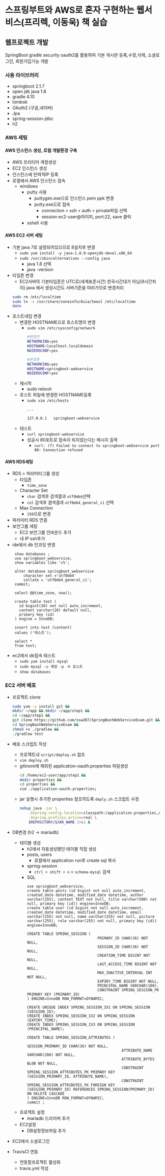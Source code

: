 # 스프링부트와 AWS로 혼자 구현하는 웹서비스(프리렉, 이동욱) 책 실습
## 웹프로젝트 개발
SpringBoot gradle security oauth2를 활용하여 기본 게시판 등록,수정,삭제, 소셜로그인, 회원가입기능 개발

### 사용 라이브러리
- springboot 2.1.7
- open jdk java 1.8
- gradle 4.10
- lombok
- OAuth2 (구글,네이버)
- Jpa
- spring-session-jdbc
- h2

### AWS 세팅
#### AWS 인스턴스 생성, 로컬 개발환경 구축
- AWS 프리티어 계정생성
- EC2 인스턴스 생성
- 인스턴스에 탄력적IP 등록
- 로컬에서 AWS 인스턴스 접속 
  - windows 
    - putty 사용
      - puttygen.exe으로 인스턴스 pem ppk 변경
      - putty.exe으로 접속
        - connection > ssh > auth > private파일 선택
        - session ec2-user@아이피, port:22, save 클릭
    - xshell 사용

#### AWS EC2 서버 세팅
- 기본 java 7로 설정되어있으므로 8설치후 변경 
  - `sudo yum install -y java-1.8.0-openjdk-devel.x86_64`
  - `sudo /usr/sbin/alternatives --config java` 
    - java 1.8 선택
    - java -version 
- 타임존 변경
  - EC2서버의 기본타임존은 UTC로(세계표준시간) 한국시간대가 아님(9시간차이) java 에서 생성시간도 서버기준을 따라가므로 변경처리
  ```bash
  sudo rm /etc/localtime
  sudo ln -s /usr/share/zoneinfo/Asia/Seoul /etc/localtime
  date
  ```
- 호스트네임 변경
  - 변경한 HOSTNAME으로 호스트명이 변경
    - `sudo vim /etc/sysconfig/network`
      ```bash
      #변경전
      NETWORKING=yes
      HOSTNAME=localhost.localdomain
      NOZEROCONF=yes
      ```
      ```bash
      #변경후
      NETWORKING=yes
      HOSTNAME=springboot-webservice
      NOZEROCONF=yes
      ```
  - 재시작
      - sudo reboot
  - 호스트 파일에 변경한 HOSTNAME등록
    - `sudo vim /etc/hosts`
        ```bash
        ...
        
        127.0.0.1   springboot-webservice
        ```
   - 테스트
     - `curl springboot-webservice`
     - 성공시 80포트로 접속이 되지않는다는 메시지 출력
       - `curl: (7) Failed to connect to springboot-webservice port 80: Connection refused`

#### AWS RDS세팅
- RDS > 파라미터그룹 생성
  - 타임존
    - `time_zone` 
  - Character Set
    - `char` 검색후 검색결과 `utf8mb4`선택
    - `col` 검색후 겸색결과 `utf8mb4_general_ci` 선택 
  - Max Connection
    - `150`으로 변경
- 파라미터 RDS 연결
- 보안그룹 세팅
  - EC2 보안그룹 인바운드 추가
  - 내 IP ssh추가
- ide에서 db 인코딩 변경
    ```mariadb
     show databases ;
     use springboot_webservice;
     show variables like 'c%';
     
     alter database springboot_webservice
         character set ='utf8mb4'
         collate = 'utf8mb4_general_ci';
     commit;
     
     select @@time_zone, now();
     
     create table test (
       id bigint(20) not null auto_increment,
       content varchar(20) default null,
       primary key (id)
     ) engine = InnoDB;
     
     insert into test (content)
     values ('테스트');
     
     select *
     from test;
    ```
- ec2에서 db접속 테스트
  - `sudo yum install mysql`
  - `sudo mysql -u 계정 -p -h 호스트`
  - `show databases`
  
### EC2 서버 배포
- 프로젝트 clone
    ```bash
    sudo yum -y install git &&
    mkdir ~/app && mkdir ~/app/step1 &&
    cd ~/app/step1 &&
    git clone https://github.com/ssw207/SpringBootWebServiceExam.git &&
    cd SpringBootWebServiceExam &&
    chmod +x ./gradlew &&
    ./gradlew test
    ```
  
- 배포 스크립트 작성
  - 프로젝트내 `script/deploy.sh` 참조
  - `vim deploy.sh`
  - gitinore에 제외된 application-oauth.properties 파일생성  
      ```bash
      cd /home/ec2-user/app/step1 &&
      mkdir properties &&
      cd properties &&
      vim ./application-oauth.properties;
      ```  
  - jar 실행시 추가한 properties 참조하도록 `deply.sh` 스크립트 수정
      ```bash
      nohup java -jar \
          -Dspring.config.location=classpath:/application.properties,/home/ec2-user/app/properties/application-oauth.properties,/home/ec2-user/app/properties/application-real-db.properties \
          -Dspring.profiles.active=real \
          $REPOSITORY/$JAR_NAME 2>&1 &
      ```
- DB변경 (h2 -> mariadb) 
  - 테이블 생성
    - h2에서 자동생성됐던 테이블 직접 생성
    - posts, users 
      - 로컬에서 application run후 create sql 복사
    - spring-session
      - `ctrl + shift + n` > `schema-mysql` 검색
    - SQL 
        ```mariadb
        use springboot_webservice;
        create table posts (id bigint not null auto_increment, created_date datetime, modified_date datetime, author varchar(255), content TEXT not null, title varchar(500) not null, primary key (id)) engine=InnoDB;
        create table user (id bigint not null auto_increment, created_date datetime, modified_date datetime, email varchar(255) not null, name varchar(255) not null, picture varchar(255), role varchar(255) not null, primary key (id)) engine=InnoDB;
        
        CREATE TABLE SPRING_SESSION (
                                        PRIMARY_ID CHAR(36) NOT NULL,
                                        SESSION_ID CHAR(36) NOT NULL,
                                        CREATION_TIME BIGINT NOT NULL,
                                        LAST_ACCESS_TIME BIGINT NOT NULL,
                                        MAX_INACTIVE_INTERVAL INT NOT NULL,
                                        EXPIRY_TIME BIGINT NOT NULL,
                                        PRINCIPAL_NAME VARCHAR(100),
                                        CONSTRAINT SPRING_SESSION_PK PRIMARY KEY (PRIMARY_ID)
        ) ENGINE=InnoDB ROW_FORMAT=DYNAMIC;
        
        CREATE UNIQUE INDEX SPRING_SESSION_IX1 ON SPRING_SESSION (SESSION_ID);
        CREATE INDEX SPRING_SESSION_IX2 ON SPRING_SESSION (EXPIRY_TIME);
        CREATE INDEX SPRING_SESSION_IX3 ON SPRING_SESSION (PRINCIPAL_NAME);
        
        CREATE TABLE SPRING_SESSION_ATTRIBUTES (
                                                   SESSION_PRIMARY_ID CHAR(36) NOT NULL,
                                                   ATTRIBUTE_NAME VARCHAR(200) NOT NULL,
                                                   ATTRIBUTE_BYTES BLOB NOT NULL,
                                                   CONSTRAINT SPRING_SESSION_ATTRIBUTES_PK PRIMARY KEY (SESSION_PRIMARY_ID, ATTRIBUTE_NAME),
                                                   CONSTRAINT SPRING_SESSION_ATTRIBUTES_FK FOREIGN KEY (SESSION_PRIMARY_ID) REFERENCES SPRING_SESSION(PRIMARY_ID) ON DELETE CASCADE
        ) ENGINE=InnoDB ROW_FORMAT=DYNAMIC;
        commit ;
        ```
  - 프로젝트 설정
    - mariadb 드라이버 추가
  - EC2설정
    - DB설정정보파일 추가
    
- EC2에서 소셜로그인
- TravisCI 연동 
  - 연동할프로젝트 활성화
  - travis.yml 작성
